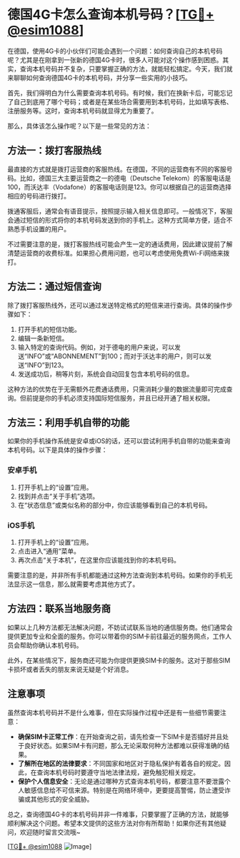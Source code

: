 # 德国4G卡怎么查询本机号码？[[TG💪+ @esim1088](https://t.me/s/esim1088)]

在德国，使用4G卡的小伙伴们可能会遇到一个问题：如何查询自己的本机号码呢？尤其是在刚拿到一张新的德国4G卡时，很多人可能对这个操作感到困惑。其实，查询本机号码并不复杂，只要掌握正确的方法，就能轻松搞定。今天，我们就来聊聊如何查询德国4G卡的本机号码，并分享一些实用的小技巧。

首先，我们得明白为什么需要查询本机号码。有时候，我们在换新卡后，可能忘记了自己到底用了哪个号码；或者是在某些场合需要用到本机号码，比如填写表格、注册服务等。这时，查询本机号码就显得尤为重要了。

那么，具体该怎么操作呢？以下是一些常见的方法：

## 方法一：拨打客服热线

最直接的方式就是拨打运营商的客服热线。在德国，不同的运营商有不同的客服号码。比如，德国三大主要运营商之一的德电（Deutsche Telekom）的客服电话是100，而沃达丰（Vodafone）的客服电话则是123。你可以根据自己的运营商选择相应的号码进行拨打。

拨通客服后，通常会有语音提示，按照提示输入相关信息即可。一般情况下，客服会通过短信的形式将你的本机号码发送到你的手机上。这种方式简单方便，适合不熟悉手机设置的用户。

不过需要注意的是，拨打客服热线可能会产生一定的通话费用，因此建议提前了解清楚运营商的收费标准。如果担心费用问题，也可以考虑使用免费Wi-Fi网络来拨打。

## 方法二：通过短信查询

除了拨打客服热线外，还可以通过发送特定格式的短信来进行查询。具体的操作步骤如下：

1. 打开手机的短信功能。
2. 编辑一条新短信。
3. 输入特定的查询代码。例如，对于德电的用户来说，可以发送“INFO”或“ABONNEMENT”到100；而对于沃达丰的用户，则可以发送“INFO”到123。
4. 发送成功后，稍等片刻，系统会自动回复包含本机号码的信息。

这种方法的优势在于无需额外花费通话费用，只需消耗少量的数据流量即可完成查询。但前提是你的手机必须支持国际短信服务，并且已经开通了相关权限。

## 方法三：利用手机自带的功能

如果你的手机操作系统是安卓或iOS的话，还可以尝试利用手机自带的功能来查询本机号码。以下是具体的操作步骤：

### 安卓手机

1. 打开手机上的“设置”应用。
2. 找到并点击“关于手机”选项。
3. 在“状态信息”或类似名称的部分中，你应该能够看到自己的本机号码。

### iOS手机

1. 打开手机上的“设置”应用。
2. 点击进入“通用”菜单。
3. 再次点击“关于本机”，在这里你应该能找到你的本机号码。

需要注意的是，并非所有手机都能通过这种方法查询到本机号码。如果你的手机无法显示这一信息，那么就需要考虑其他方式了。

## 方法四：联系当地服务商

如果以上几种方法都无法解决问题，不妨试试联系当地的通信服务商。他们通常会提供更加专业和全面的服务。你可以带着你的SIM卡前往最近的服务网点，工作人员会帮助你确认本机号码。

此外，在某些情况下，服务商还可能为你提供更换SIM卡的服务。这对于那些SIM卡损坏或者丢失的朋友来说无疑是个好消息。

## 注意事项

虽然查询本机号码并不是什么难事，但在实际操作过程中还是有一些细节需要注意：

- **确保SIM卡正常工作**：在开始查询之前，请先检查一下SIM卡是否插好并且处于良好状态。如果SIM卡有问题，那么无论采取何种方法都难以获得准确的结果。
- **了解所在地区的法律要求**：不同国家和地区对于隐私保护有着各自的规定。因此，在查询本机号码时要遵守当地法律法规，避免触犯相关规定。
- **保护个人信息安全**：无论是通过哪种方式查询本机号码，都要注意不要泄露个人敏感信息给不可信来源。特别是在网络环境中，更要提高警惕，防止遭受诈骗或其他形式的安全威胁。

总之，查询德国4G卡的本机号码并非一件难事，只要掌握了正确的方法，就能够顺利解决这个问题。希望本文提供的这些方法对你有所帮助！如果你还有其他疑问，欢迎随时留言交流哦~

[[TG💪+ @esim1088](https://t.me/s/esim1088) ![Image](https://i.postimg.cc/4NQfJmqS/Snipaste-2025-05-13-00-14-12.png)]